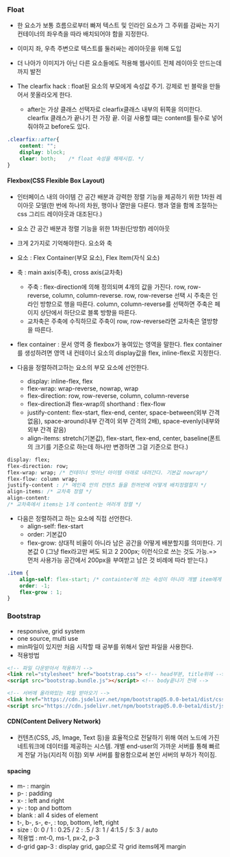### Float

- 한 요소가 보통 흐름으로부터 빠져 텍스트 및 인라인 요소가 그 주위를 감싸는 자기 컨테이너의 좌우측을 따라 배치되어야 함을 지정한다.
- 이미지 좌, 우측 주변으로 텍스트를 둘러싸는 레이아웃을 위해 도입
- 더 나아가 이미지가 아닌 다른 요소들에도 적용해 웹사이트 전체 레이아웃 만드는데까지 발전

- The clearfix hack : float된 요소의 부모에게 속성값 주기. 강제로 빈 블락을 만들어서 못올라오게 한다.
  - after는 가상 클래스 선택자로 clearfix클래스 내부의 뒤쪽을 의미한다. clearfix 클래스가 끝나기 전 가장 끝. 이걸 사용할 떄는 content를 필수로 넣어줘야하고 before도 있다.

```css
.clearfix::after{
    content: "";
    display: block;
    clear: both;    /* float 속성을 해제시킴. */
}
```



#### Flexbox(CSS Flexible Box Layout)

- 인터페이스 내의 아이템 간 공간 배분과 강력한 정렬 기능을 제공하기 위한 1차원 레이아웃 모델(한 번에 하나의 차원, 행이나 열만을 다룬다. 행과 열을 함께 조절하는 css 그리드 레이아웃과 대조된다.)

- 요소 간 공간 배분과 정렬 기능을 위한 1차원(단방향) 레이아웃
- 크게 2가지로 기억해야한다. 요소와 축
- 요소 : Flex Container(부모 요소), Flex Item(자식 요소)
- 축 : main axis(주축), cross axis(교차축)
  - 주축 : flex-direction에 의해 정의되며 4개의 값을 가진다. row, row-reverse, column, column-reverse. row, row-reverse 선택 시 주축은 인라인 방향으로 행을 따른다. column, column-reverse를 선택하면 주축은 페이지 상단에서 하단으로 블록 방향을 따른다.
  - 교차축은 주축에 수직하므로 주축이 row, row-reverse라면 교차축은 열방향을 따른다.

- flex container : 문서 영역 중 flexbox가 놓여있는 영역을 말한다. flex container를 생성하려면 영역 내 컨테이너 요소의 display값을 flex, inline-flex로 지정한다.

- 다음을 정렬하려고하는 요소의 부모 요소에 선언한다.
  - display: inline-flex, flex
  - flex-wrap: wrap-reverse, nowrap, wrap
  - flex-direction: row, row-reverse, column, column-reverse
  - flex-direction과 flex-wrap의 shorthand : flex-flow
  - justify-content: flex-start, flex-end, center, space-between(외부 간격 없음), space-around(내부 간격이 외부 간격의 2배), space-evenly(내부와 외부 간격 같음)
  - align-items: stretch(기본값), flex-start, flex-end, center, baseline(폰트의 크기를 기준으로 하는데 하나만 변경하면 그걸 기준으로 한다.)

```css
display: flex; 
flex-direction: row;
flex-wrap: wrap; /* 컨테이너 벗어난 아이템 아래로 내려간다. 기본값 nowrap*/
flex-flow: column wrap;
justify-content : /* 메인축 안의 컨텐츠 들을 한꺼번에 어떻게 배치정렬할지 */
align-items: /* 교차축 정렬 */
align-content:
/* 교차축에서 items는 1개 content는 여러개 정렬 */
```

- 다음은 정렬하려고 하는 요소에 직접 선언한다.
  - align-self: flex-start
  - order: 기본값0
  - flex-grow: 상대적 비율이 아니라 남은 공간을 어떻게 배분할지를 의미한다. 기본값 0 (그냥 flex라고만 써도 되고 2 200px; 이런식으로 쓰는 것도 가능.=> 먼저 사용가능 공간에서 200px을 부여받고 남은 것 비례에 따라 받는다.)

```css
.item {
    align-self: flex-start; /* containter에 쓰는 속성이 아니라 개별 item에게 부여하는 속성 */
    order: -1;
    flex-grow : 1;
}
```





### Bootstrap

- responsive, grid system
- one source, multi use
- min파일이 있지만 처음 시작할 때 공부를 위해서 일반 파일을 사용한다.
- 적용방법

```html
<!-- 파일 다운받아서 적용하기 -->
<link rel="stylesheet" href="bootstrap.css"> <!-- head부분, title위에 -->
<script src="bootstrap.bundle.js"></script> <!-- body끝나기 전에 -->

<!-- 서버에 올라와있는 파일 받아오기 -->
<link href="https://cdn.jsdelivr.net/npm/bootstrap@5.0.0-beta1/dist/css/bootstrap.min.css" rel="stylesheet" integrity="sha384-giJF6kkoqNQ00vy+HMDP7azOuL0xtbfIcaT9wjKHr8RbDVddVHyTfAAsrekwKmP1" crossorigin="anonymous">
<script src="https://cdn.jsdelivr.net/npm/bootstrap@5.0.0-beta1/dist/js/bootstrap.bundle.min.js" integrity="sha384-ygbV9kiqUc6oa4msXn9868pTtWMgiQaeYH7/t7LECLbyPA2x65Kgf80OJFdroafW" crossorigin="anonymous"></script>
```



#### CDN(Content Delivery Network)

- 컨텐츠(CSS, JS, Image, Text 등)을 효율적으로 전달하기 위해 여러 노드에 가진 네트워크에 데이터를 제공하는 시스템. 개별 end-user의 가까운 서버를 통해 빠르게 전달 가능(지리적 이점)  외부 서버를 활용함으로써 본인 서버의 부하가 적이짐.



#### spacing

- m- : margin
- p- : padding
- x- : left and right
- y- : top and bottom
- blank : all 4 sides of element
- t-, b-, s-, e-,  : top, bottom, left, right
- size : 0: 0 / 1 : 0.25 / 2 : .5 / 3: 1 / 4:1.5 / 5: 3 / auto
- 적용법 : mt-0, ms-1, px-2, p-3
- d-grid gap-3 : display grid, gap으로 각 grid items에게 margin